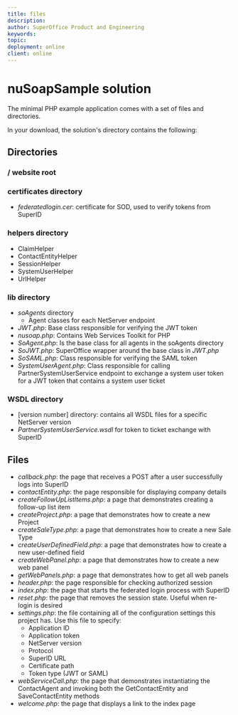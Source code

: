 ```yaml
---
title: files
description:
author: SuperOffice Product and Engineering
keywords:
topic:
deployment: online
client: online
---
```


# nuSoapSample solution

The minimal PHP example application comes with a set of files and directories.

In your download, the solution's directory contains the following:

## Directories

### / website root

### certificates directory

* *federatedlogin.cer*: certificate for SOD, used to verify tokens from SuperID

### helpers directory

* ClaimHelper
* ContactEntityHelper
* SessionHelper
* SystemUserHelper
* UrlHelper

### lib directory

* *soAgents* directory
  * Agent classes for each NetServer endpoint
* *JWT.php*: Base class responsible for verifying the JWT token
* *nusoap.php*: Contains Web Services Toolkit for PHP
* *SoAgent.php*: Is the base class for all agents in the soAgents directory
* *SoJWT.php*: SuperOffice wrapper around the base class in *JWT.php*
* *SoSAML.php*: Class responsible for verifying the SAML token
* *SystemUserAgent.php*: Class responsible for calling PartnerSystemUserService endpoint to exchange a system user token for a JWT token that contains a system user ticket

### WSDL directory

* \[version number\] directory: contains all WSDL files for a specific NetServer version
* *PartnerSystemUserService.wsdl* for token to ticket exchange with SuperID

## Files

* *callback.php*: the page that receives a POST after a user successfully logs into SuperID
* *contactEntity.php*: the page responsible for displaying company details
* *createFollowUpListItems.php*: a page that demonstrates creating a follow-up list item
* *createProject.php*: a page that demonstrates how to create a new Project
* *createSaleType.php*: a page that demonstrates how to create a new Sale Type
* *createUserDefinedField.php*: a page that demonstrates how to create a new user-defined field
* *createWebPanel.php*: a page that demonstrates how to create a new web panel
* *getWebPanels.php*: a page that demonstrates how to get all web panels
* *header.php*: the page responsible for checking authorized session
* *index.php*: the page that starts the federated login process with SuperID
* *reset.php*: the page that removes the session state. Useful when re-login is desired
* *settings.php*: the file containing all of the configuration settings this project has. Use this file to specify:
  * Application ID
  * Application token
  * NetServer version
  * Protocol
  * SuperID URL
  * Certificate path
  * Token type (JWT or SAML)
* *webServiceCall.php*: the page that demonstrates instantiating the ContactAgent and invoking both the GetContactEntity and SaveContactEntity methods
* *welcome.php*: the page that displays a link to the index page

